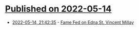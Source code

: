 # [Published on 2022-05-14](index.md)

* [2022-05-14, 21:42:35](https://news.ycombinator.com/item?id=31382859) - [Fame Fed on Edna St. Vincent Millay](https://www.newyorker.com/magazine/2022/05/16/how-fame-fed-on-edna-st-vincent-millay-diaries-rapture-melancholy)
